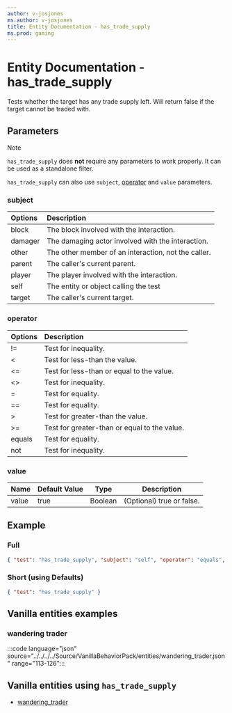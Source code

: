```yaml
---
author: v-josjones
ms.author: v-josjones
title: Entity Documentation - has_trade_supply
ms.prod: gaming
---
```


# Entity Documentation - has_trade_supply

Tests whether the target has any trade supply left. Will return false if the target cannot be traded with.

## Parameters

> [!Note]
> `has_trade_supply` does **not** require any parameters to work properly. It can be used as a standalone filter.
>
> `has_trade_supply` can also use `subject`, [operator](../Definitions/NestedTables/operator.md) and `value` parameters.

### subject

| Options| Description |
|:-----------|:-----------|
| block| The block involved with the interaction. |
| damager| The damaging actor involved with the interaction. |
| other| The other member of an interaction, not the caller. |
| parent| The caller's current parent. |
| player| The player involved with the interaction. |
| self| The entity or object calling the test |
| target| The caller's current target. |

### operator

| Options| Description |
|:-----------|:-----------|
| !=| Test for inequality. |
| <| Test for less-than the value. |
| <=| Test for less-than or equal to the value. |
| <>| Test for inequality. |
| =| Test for equality. |
| ==| Test for equality. |
| >| Test for greater-than the value. |
| >=| Test for greater-than or equal to the value. |
| equals| Test for equality. |
| not| Test for inequality. |

### value

|Name |Default Value  |Type  |Description  |
|---------|---------|---------|---------|
|value |true |Boolean |(Optional) true or false. |

## Example

### Full

```json
{ "test": "has_trade_supply", "subject": "self", "operator": "equals", "value": true }
```

### Short (using Defaults)

```json
{ "test": "has_trade_supply" }
```

## Vanilla entities examples

### wandering trader

:::code language="json" source="../../../../Source/VanillaBehaviorPack/entities/wandering_trader.json" range="113-126":::

## Vanilla entities using `has_trade_supply`

- [wandering_trader](../../../../Source/VanillaBehaviorPack_Snippets/entities/wandering_trader.md)
